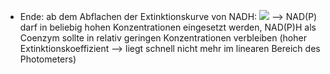- Ende: ab dem Abflachen der Extinktionskurve von NADH:
![](Pasted%20image%2020250405114602.png)
--> NAD(P) darf in beliebig hohen Konzentrationen eingesetzt werden, NAD(P)H als Coenzym sollte in relativ geringen Konzentrationen verbleiben (hoher Extinktionskoeffizient --> liegt schnell nicht mehr im linearen Bereich des Photometers)

